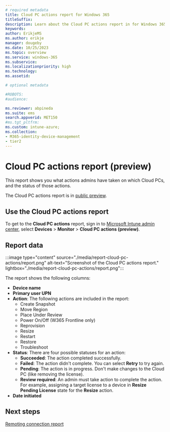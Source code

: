 ```yaml
---
# required metadata
title: Cloud PC actions report for Windows 365
titleSuffix:
description: Learn about the Cloud PC actions report in for Windows 365 Cloud PCs.
keywords:
author: ErikjeMS  
ms.author: erikje
manager: dougeby
ms.date: 10/25/2023
ms.topic: overview
ms.service: windows-365
ms.subservice:
ms.localizationpriority: high
ms.technology:
ms.assetid: 

# optional metadata

#ROBOTS:
#audience:

ms.reviewer: abpineda
ms.suite: ems
search.appverid: MET150
#ms.tgt_pltfrm:
ms.custom: intune-azure;
ms.collection:
- M365-identity-device-management
- tier2
---
```


# Cloud PC actions report (preview)

This report shows you what actions admins have taken on which Cloud PCs, and the status of those actions.

The Cloud PC actions report is in [public preview](..\public-preview.md).

## Use the Cloud PC actions report

To get to the **Cloud PC actions** report, sign in to [Microsoft Intune admin center](https://go.microsoft.com/fwlink/?linkid=2109431), select **Devices** > **Monitor** > **Cloud PC actions (preview)**.

## Report data

:::image type="content" source="./media/report-cloud-pc-actions/report.png" alt-text="Screenshot of the Cloud PC actions report." lightbox="./media/report-cloud-pc-actions/report.png":::

The report shows the following columns:

- **Device name**
- **Primary user UPN**
- **Action**: The following actions are included in the report:
  - Create Snapshot
  - Move Region
  - Place Under Review
  - Power On/Off (W365 Frontline only)
  - Reprovision
  - Resize
  - Restart
  - Restore
  - Troubleshoot
- **Status**: There are four possible statuses for an action:
  - **Succeeded**: The action completed successfully.
  - **Failed**: The action didn't complete. You can select **Retry** to try again.
  - **Pending**: The action is in progress. Don't make changes to the Cloud PC (like removing the license).
  - **Review required**: An admin must take action to complete the action. For example, assigning a target license to a device in **Resize Pending License** state for the **Resize** action.
- **Date initiated**

<!-- ########################## -->
## Next steps

[Remoting connection report](report-remoting-connection.md)
